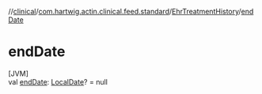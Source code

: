 //[clinical](../../../index.md)/[com.hartwig.actin.clinical.feed.standard](../index.md)/[EhrTreatmentHistory](index.md)/[endDate](end-date.md)

# endDate

[JVM]\
val [endDate](end-date.md): [LocalDate](https://docs.oracle.com/javase/8/docs/api/java/time/LocalDate.html)? = null
